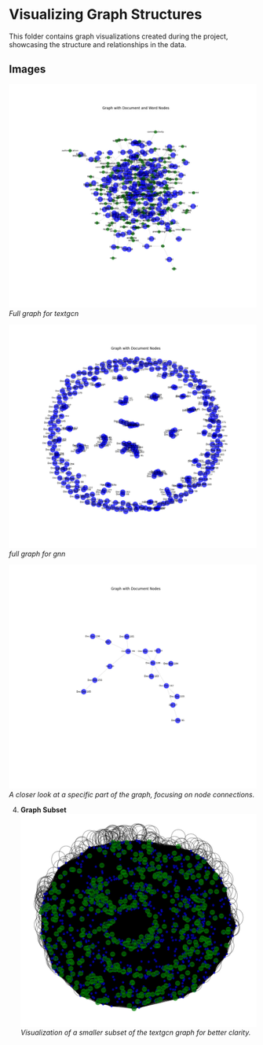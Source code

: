 # Visualizing Graph Structures  

This folder contains graph visualizations created during the project, showcasing the structure and relationships in the data.  

## Images  
 
   ![Graph Overview](./visualizing_graphs/1.jpeg)  
   *Full graph for textgcn*  


   ![Clustered View](./visualizing_graphs/2.jpeg)  
   *full graph for gnn*  

   ![Zoomed-In Section](./visualizing_graphs/zoomed_2.jpeg)  
   *A closer look at a specific part of the graph, focusing on node connections.*  

4. **Graph Subset**  
   ![Graph Subset](./visualizing_graphs/4.jpeg)  
   *Visualization of a smaller subset of the textgcn graph for better clarity.*  
